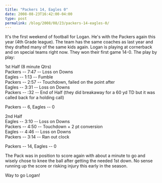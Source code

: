 ```yaml
---
title: "Packers 14, Eagles 0"
date: 2008-08-23T16:42:00-04:00
type: post
permalink: /blog/2008/08/23/packers-14-eagles-0/
---
```

It's the first weekend of football for Logan. He's with the Packers again this year (4th Grade league). The team has the same coaches as last year and they drafted many of the same kids again. Logan is playing at cornerback and on special teams right now. They won their first game 14-0. The play by play:

1st Half (8 minute Qtrs)  
Packers -- 7:47 -- Loss on Downs  
Eagles -- 1:13 -- Fumble  
Packers -- 2:57 -- Touchdown, failed on the point after  
Eagles -- 3:31 -- Loss on Downs  
Packers -- :32 -- End of Half (they did breakaway for a 60 yd TD but it was called back for a holding call)

Packers -- 6, Eagles -- 0

2nd Half  
Eagles -- 3:10 -- Loss on Downs  
Packers -- 4:50 -- Touchdown + 2 pt conversion  
Eagles -- 4:46 -- Loss on Downs  
Packers -- 3:14 -- Ran out clock

Packers -- 14, Eagles -- 0

The Pack was in position to score again with about a minute to go and wisely chose to knee the ball after getting the needed 1st down. No sense running up the score or risking injury this early in the season.

Way to go Logan!
